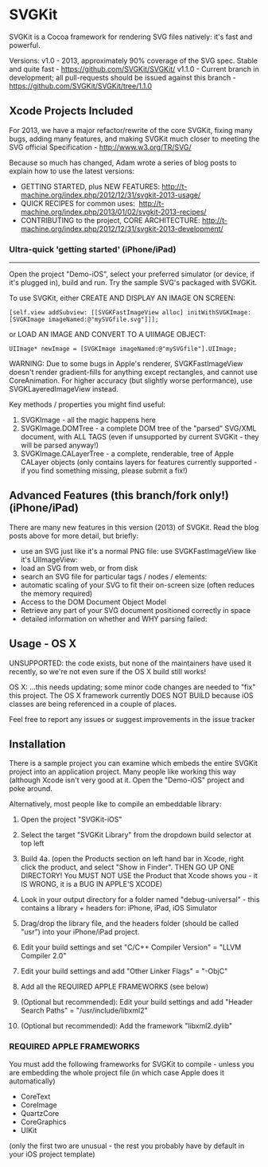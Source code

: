 # SVGKit

SVGKit is a Cocoa framework for rendering SVG files natively: it's fast and powerful.

Versions:
  v1.0 - 2013, approximately 90% coverage of the SVG spec. Stable and quite fast - https://github.com/SVGKit/SVGKit/
  v1.1.0 - Current branch in development; all pull-requests should be issued against this branch - https://github.com/SVGKit/SVGKit/tree/1.1.0

## Xcode Projects Included

For 2013, we have a major refactor/rewrite of the core SVGKit, fixing many bugs, adding many features, and making SVGKit much closer to meeting the SVG official Specification - http://www.w3.org/TR/SVG/

Because so much has changed, Adam wrote a series of blog posts to explain how to use the latest versions:

  - GETTING STARTED, plus NEW FEATURES:  http://t-machine.org/index.php/2012/12/31/svgkit-2013-usage/
  - QUICK RECIPES for common uses:  http://t-machine.org/index.php/2013/01/02/svgkit-2013-recipes/
  - CONTRIBUTING to the project, CORE ARCHITECTURE: http://t-machine.org/index.php/2012/12/31/svgkit-2013-development/
 


### Ultra-quick 'getting started' (iPhone/iPad)
-----

Open the project "Demo-iOS", select your preferred simulator (or device, if it's plugged in), build and run. Try the sample SVG's packaged with SVGKit.

To use SVGKit, either CREATE AND DISPLAY AN IMAGE ON SCREEN:

    [self.view addSubview: [[SVGKFastImageView alloc] initWithSVGKImage: [SVGKImage imageNamed:@"mySVGfile.svg"]]];

or LOAD AN IMAGE AND CONVERT TO A UIIMAGE OBJECT:

    UIImage* newImage = [SVGKImage imageNamed:@"mySVGfile"].UIImage;

WARNING: Due to some bugs in Apple's renderer, SVGKFastImageView doesn't render gradient-fills for anything except rectangles, and cannot use CoreAnimation. For higher accuracy (but slightly worse performance), use SVGKLayeredImageView instead.

Key methods / properties you might find useful:

  1. SVGKImage - all the magic happens here
  1. SVGKImage.DOMTree - a complete DOM tree of the "parsed" SVG/XML document, with ALL TAGS (even if unsupported by current SVGKit - they will be parsed anyway!)
  1. SVGKImage.CALayerTree - a complete, renderable, tree of Apple CALayer objects (only contains layers for features currently supported - if you find something missing, please submit a fix!)


## Advanced Features (this branch/fork only!) (iPhone/iPad)

There are many new features in this version (2013) of SVGKit. Read the blog posts above for more detail, but briefly:

  - use an SVG just like it's a normal PNG file: use SVGKFastImageView like it's UIImageView:
  - load an SVG from web, or from disk
  - search an SVG file for particular tags / nodes / elements:
  - automatic scaling of your SVG to fit their on-screen size (often reduces the memory required)
  - Access to the DOM Document Object Model
  - Retrieve any part of your SVG document positioned correctly in space
  - detailed information on whether and WHY parsing failed:

## Usage - OS X

UNSUPPORTED: the code exists, but none of the maintainers have used it recently, so we're not even sure if the OS X build still works!

OS X: ...this needs updating; some minor code changes are needed to "fix" this project. The OS X framework currently DOES NOT BUILD because iOS classes are being referenced in a couple of places.

Feel free to report any issues or suggest improvements in the issue tracker


## Installation

There is a sample project you can examine which embeds the entire SVGKit project into an application project. Many people like working this way (although Xcode isn't very good at it. Open the "Demo-iOS" project and poke around.

Alternatively, most people like to compile an embeddable library:
  1. Open the project "SVGKit-iOS"
  2. Select the target "SVGKit Library" from the dropdown build selector at top left
  3. Build
  4a. (open the Products section on left hand bar in Xcode, right click the product, and select "Show in Finder". THEN GO UP ONE DIRECTORY! You MUST NOT USE the Product that Xcode shows you - it IS WRONG, it is a BUG IN APPLE'S XCODE)
  4. Look in your output directory for a folder named "debug-universal" - this contains a library + headers for: iPhone, iPad, iOS Simulator

  5. Drag/drop the library file, and the headers folder (should be called "usr") into your iPhone/iPad project.
  6. Edit your build settings and set "C/C++ Compiler Version" = "LLVM Compiler 2.0"
  7. Edit your build settings and add "Other Linker Flags" = "-ObjC"
  8. Add all the REQUIRED APPLE FRAMEWORKS (see below)

  9. (Optional but recommended): Edit your build settings and add "Header Search Paths" = "/usr/include/libxml2"
  10. (Optional but recommended): Add the framework "libxml2.dylib"

### REQUIRED APPLE FRAMEWORKS

You must add the following frameworks for SVGKit to compile - unless you are embedding the whole project file (in which case Apple does it automatically)

  - CoreText
  - CoreImage
  - QuartzCore
  - CoreGraphics
  - UIKit

(only the first two are unusual - the rest you probably have by default in your iOS project template)
